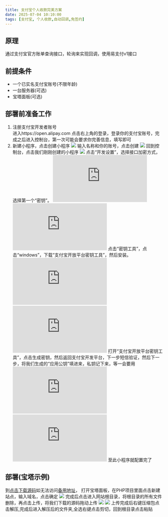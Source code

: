 ```yaml
---
title: 支付宝个人收款完美方案
date: 2025-07-04 10:10:00
tags: [支付宝, 个人收款,自动回调,免签约]
---
```

## 原理
通过支付宝官方账单查询接口，轮询来实现回调，使用易支付v1接口  
## 前提条件
* 一个已实名支付宝账号(不限年龄)
* 一台服务器(可选)
* 宝塔面板(可选)
## 部署前准备工作
1. 注册支付宝开发者账号  
进入https://open.alipay.com 点击右上角的登录，登录你的支付宝账号，完成之后进入控制台，第一次可能会要求你完善信息，填写即可  
2. 新建小程序，点击创建小程序
![](https://vip.123pan.cn/1835397970/ymjew503t0m000d7w32xrtnsu2dgl5f4DIYwAID2Awr0DcxzBIex.png)
输入名称和你的账号，点击创建
![](https://vip.123pan.cn/1835397970/ymjew503t0l000d7w32x9e2onnxu6sb7DIYwAID2Awr0DcxzBIex.png)
回到控制台，点击我们刚刚创建的小程序
![](https://vip.123pan.cn/1835397970/yk6baz03t0m000d7w33g9xkxw5e7w72yDIYwAID2Awr0DcxzBIex.png)
点击“开发设置”，选择接口加密方式，选择第一个“密钥”。
![1](https://lfs.k.topthink.com/lfs/5117a5529dc8c26a876089297a4714c0ca67362e076468a2b87292641adc1443.dat)
![2](https://lfs.k.topthink.com/lfs/274b3bc70c817ad0e061b32d9410aa0fed5b804a2f373e1b7dab79a8c86b46d4.dat)
点击“密钥工具”，点击“windows”，下载“支付宝开放平台密钥工具”，然后安装。
![3](https://lfs.k.topthink.com/lfs/d10b28e9c6e01f16a721b8714539171deb1c94d0879015913a3c4d75281ee7cd.dat)
![4](https://lfs.k.topthink.com/lfs/20e9652e907fdcdbf4b54fea22eb492344481d451f95f6aaac9a4cc46bbbbaf3.dat)
打开“支付宝开放平台密钥工具”，点击生成密钥，然后返回支付宝开发平台，下一步短信验证，然后下一步，将我们生成的“应用公钥”填进来，私钥记下来，等一会要用
![5](https://lfs.k.topthink.com/lfs/e91086e9749c1da41e189a99e678f8f5a3fc54fa64cea5f449639b8d4d944e9e.dat)
![6](https://lfs.k.topthink.com/lfs/a8ce12111a14e105af75a6e3acda629115a1af1fa24e66fd50c51ea15287e805.dat)
至此小程序就配置完了
## 部署(宝塔示例)
到[点击下载源码](https://github.com/ttuuhcsj545/Alipay-Personal-Payment/archive/refs/heads/main.zip)如无法访问[备用地址](https://vip.123pan.cn/1835397970/19409691)，
打开宝塔面板，在PHP项目里面点击新建站点，输入域名，点击确定
![](https://vip.123pan.cn/1835397970/yk6baz03t0l000d7w33fgmcni7ylvqqpDIYwAID2Awr0DcxzBIex.png)
完成后点击进入网站根目录，将根目录的所有文件删除，再点击上传，将我们下载的源码拖动上传
![](https://vip.123pan.cn/1835397970/yk6baz03t0l000d7w33fgmcrs7ym0aiaDIYwAID2Awr0DcxzBIex.png)
![](https://vip.123pan.cn/1835397970/ymjew503t0n000d7w32y6mwbzct3n6yiDIYwAID2Awr0DcxzBIex.png)
上传完成后右键压缩包点击解压,完成后进入解压后的文件夹,全选右键点击剪切，回到根目录点击粘贴

